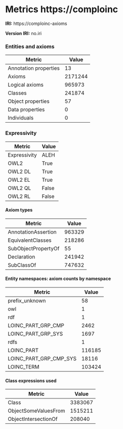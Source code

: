 # Metrics https://comploinc

**IRI:** https://comploinc-axioms

**Version IRI:** no.iri

### Entities and axioms

| Metric | Value |
| ------ | ----- |
| Annotation properties | 13 |
| Axioms | 2171244 |
| Logical axioms | 965973 |
| Classes | 241874 |
| Object properties | 57 |
| Data properties | 0 |
| Individuals | 0 |


### Expressivity

| Metric | Value |
| ------ | ----- |
| Expressivity | ALEH |
| OWL2 | True |
| OWL2 DL | True |
| OWL2 EL | True |
| OWL2 QL | False |
| OWL2 RL | False |

#### Axiom types

| Metric | Value |
| ------ | ----- |
| AnnotationAssertion | 963329 |
| EquivalentClasses | 218286 |
| SubObjectPropertyOf | 55 |
| Declaration | 241942 |
| SubClassOf | 747632 |


#### Entity namespaces: axiom counts by namespace

| Metric | Value |
| ------ | ----- |
| prefix_unknown | 58 |
| owl | 1 |
| rdf | 1 |
| LOINC_PART_GRP_CMP | 2462 |
| LOINC_PART_GRP_SYS | 1697 |
| rdfs | 1 |
| LOINC_PART | 116185 |
| LOINC_PART_GRP_CMP_SYS | 18116 |
| LOINC_TERM | 103424 |


#### Class expressions used

| Metric | Value |
| ------ | ----- |
| Class | 3383067 |
| ObjectSomeValuesFrom | 1515211 |
| ObjectIntersectionOf | 208040 |

